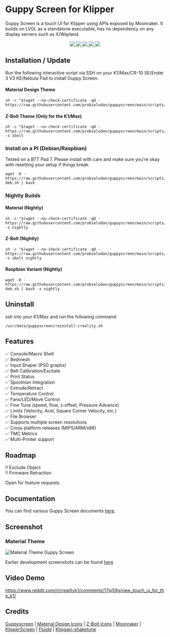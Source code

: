 # Guppy Screen for Klipper

Guppy Screen is a touch UI for Klipper using APIs exposed by Moonraker. It builds on LVGL as a standalone executable, has no dependency on any display servers such as X/Wayland.
<p align="center">
    <a aria-label="Downloads" href="https://github.com/probielodan/guppyscreen/releases">
      <img src="https://img.shields.io/github/downloads/probielodan/guppyscreen/total?style=flat-square">
  </a>
    <a aria-label="Stars" href="https://github.com/probielodan/guppyscreen/stargazers">
      <img src="https://img.shields.io/github/stars/probielodan/guppyscreen?style=flat-square">
  </a>
    <a aria-label="Forks" href="https://github.com/probielodan/guppyscreen/network/members">
      <img src="https://img.shields.io/github/forks/probielodan/guppyscreen?style=flat-square">
  </a>
    <a aria-label="License" href="https://github.com/probielodan/guppyscreen/blob/develop/LICENSE">
      <img src="https://img.shields.io/github/license/probielodan/guppyscreen?style=flat-square">
  </a>
    <a aria-label="Last commit" href="https://github.com/probielodan/guppyscreen/commits/">
      <img src="https://img.shields.io/github/last-commit/probielodan/guppyscreen?style=flat-square">
  </a>
</p>

## Installation / Update
Run the following interactive script via SSH on your K1/Max/CR-10 SE/Ender 3 V3 KE/Nebula Pad to install Guppy Screen.

#### Material Design Theme
```
sh -c "$(wget --no-check-certificate -qO - https://raw.githubusercontent.com/probielodan/guppyscreen/main/scripts/installer.sh)"
```

#### Z-Bolt Theme (Only for the K1/Max)
```
sh -c "$(wget --no-check-certificate -qO - https://raw.githubusercontent.com/probielodan/guppyscreen/main/scripts/installer.sh)" -s zbolt
```

### Install on a PI (Debian/Raspbian)
Tested on a BTT Pad 7. Please install with care and make sure you're okay with resetting your setup if things break.
```
wget -O - https://raw.githubusercontent.com/probielodan/guppyscreen/main/scripts/installer-deb.sh | bash
```

### Nightly Builds
#### Material (Nightly)
```
sh -c "$(wget --no-check-certificate -qO - https://raw.githubusercontent.com/probielodan/guppyscreen/main/scripts/installer.sh)" -s nightly
```

#### Z-Bolt (Nightly)
```
sh -c "$(wget --no-check-certificate -qO - https://raw.githubusercontent.com/probielodan/guppyscreen/main/scripts/installer.sh)" -s zbolt nightly
```

#### Raspbian Variant (Nightly)
```
wget -O - https://raw.githubusercontent.com/probielodan/guppyscreen/main/scripts/installer-deb.sh | bash -s nightly
```

## Uninstall
ssh into your K1/Max and run the following command:
```
/usr/data/guppyscreen/reinstall-creality.sh
```

## Features
:white_check_mark: Console/Macro Shell\
:white_check_mark: Bedmesh\
:white_check_mark: Input Shaper (PSD graphs)\
:white_check_mark: Belt Calibration/Excitate\
:white_check_mark: Print Status\
:white_check_mark: Spoolman Integration\
:white_check_mark: Extrude/Retract\
:white_check_mark: Temperature Control\
:white_check_mark: Fans/LED/Move Control\
:white_check_mark: Fine Tune (speed, flow, z-offset, Pressure Advance)\
:white_check_mark: Limits (Velocity, Acel, Square Corner Velocity, etc.)\
:white_check_mark: File Browser\
:white_check_mark: Supports multiple screen resolutions\
:white_check_mark: Cross platform releases (MIPS/ARM/x86)\
:white_check_mark: TMC Metrics\
:white_check_mark: Multi-Printer support

## Roadmap
:bangbang: Exclude Object\
:bangbang: Firmware Retraction

Open for feature requests.

## Documentation
You can find various Guppy Screen documents [here](https://ballaswag.github.io/docs/guppyscreen/configuration/).

## Screenshot
### Material Theme
![Material Theme Guppy Screen](https://github.com/probielodan/guppyscreen/blob/main/screenshots/material/material_screenshot.png)

Earlier development screenshots can be found [here](https://github.com/probielodan/guppyscreen/blob/main/screenshots)

## Video Demo
https://www.reddit.com/r/crealityk1/comments/17jp59g/new_touch_ui_for_the_k1/

## Credits
[Guppyscreen](https://github.com/ballaswag/guppyscreen/) |
[Material Design Icons](https://pictogrammers.com/library/mdi/) |
[Z-Bolt Icons](https://github.com/Z-Bolt/OctoScreen) |
[Moonraker](https://github.com/Arksine/moonraker) |
[KlipperScreen](https://github.com/KlipperScreen/KlipperScreen) |
[Fluidd](https://github.com/fluidd-core/fluidd) |
[Klippain-shaketune](https://github.com/Frix-x/klippain-shaketune)
